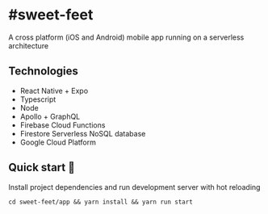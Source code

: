 # #sweet-feet
A cross platform (iOS and Android) mobile app running on a serverless architecture

## Technologies

- React Native + Expo
- Typescript
- Node
- Apollo + GraphQL
- Firebase Cloud Functions
- Firestore Serverless NoSQL database
- Google Cloud Platform

## Quick start 🚀
Install project dependencies and run development server with hot reloading

```
cd sweet-feet/app && yarn install && yarn run start
```
